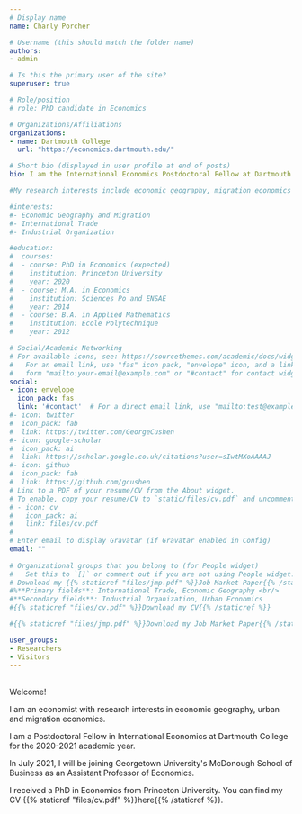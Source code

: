 ```yaml
---
# Display name
name: Charly Porcher

# Username (this should match the folder name)
authors:
- admin

# Is this the primary user of the site?
superuser: true

# Role/position
# role: PhD candidate in Economics

# Organizations/Affiliations
organizations:
- name: Dartmouth College
  url: "https://economics.dartmouth.edu/"

# Short bio (displayed in user profile at end of posts)
bio: I am the International Economics Postdoctoral Fellow at Dartmouth College for the 2020-2021 academic year. In July 2021, I will be joining Georgetown University's McDonough School of Business as an Assistant Professor of Economics.

#My research interests include economic geography, migration economics and industrial organization.

#interests:
#- Economic Geography and Migration
#- International Trade
#- Industrial Organization

#education:
#  courses:
#  - course: PhD in Economics (expected)
#    institution: Princeton University
#    year: 2020
#  - course: M.A. in Economics
#    institution: Sciences Po and ENSAE
#    year: 2014
#  - course: B.A. in Applied Mathematics
#    institution: Ecole Polytechnique
#    year: 2012

# Social/Academic Networking
# For available icons, see: https://sourcethemes.com/academic/docs/widgets/#icons
#   For an email link, use "fas" icon pack, "envelope" icon, and a link in the
#   form "mailto:your-email@example.com" or "#contact" for contact widget.
social:
- icon: envelope
  icon_pack: fas
  link: '#contact'  # For a direct email link, use "mailto:test@example.org".
#- icon: twitter
#  icon_pack: fab
#  link: https://twitter.com/GeorgeCushen
#- icon: google-scholar
#  icon_pack: ai
#  link: https://scholar.google.co.uk/citations?user=sIwtMXoAAAAJ
#- icon: github
#  icon_pack: fab
#  link: https://github.com/gcushen
# Link to a PDF of your resume/CV from the About widget.
# To enable, copy your resume/CV to `static/files/cv.pdf` and uncomment the lines below.  
# - icon: cv
#   icon_pack: ai
#   link: files/cv.pdf
# 
# Enter email to display Gravatar (if Gravatar enabled in Config)
email: ""
  
# Organizational groups that you belong to (for People widget)
#   Set this to `[]` or comment out if you are not using People widget.  
# Download my {{% staticref "files/jmp.pdf" %}}Job Market Paper{{% /staticref %}}
#%**Primary fields**: International Trade, Economic Geography <br/>
#**Secondary fields**: Industrial Organization, Urban Economics
#{{% staticref "files/cv.pdf" %}}Download my CV{{% /staticref %}}

#{{% staticref "files/jmp.pdf" %}}Download my Job Market Paper{{% /staticref %}}

user_groups:
- Researchers
- Visitors
---
```



<br/>
Welcome! 

I am an economist with research interests in economic geography, urban and migration economics.

I am a Postdoctoral Fellow in International Economics at Dartmouth College for the 2020-2021 academic year. 

In July 2021, I will be joining Georgetown University's McDonough School of Business as an Assistant Professor of Economics.

I received a PhD in Economics from Princeton University. You can find my CV {{% staticref "files/cv.pdf" %}}here{{% /staticref %}}.






